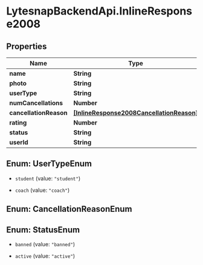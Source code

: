 # LytesnapBackendApi.InlineResponse2008

## Properties

Name | Type | Description | Notes
------------ | ------------- | ------------- | -------------
**name** | **String** |  | [optional] 
**photo** | **String** |  | [optional] 
**userType** | **String** |  | [optional] 
**numCancellations** | **Number** |  | [optional] 
**cancellationReason** | [**[InlineResponse2008CancellationReason]**](InlineResponse2008CancellationReason.md) |  | [optional] 
**rating** | **Number** |  | [optional] 
**status** | **String** |  | [optional] 
**userId** | **String** |  | [optional] 



## Enum: UserTypeEnum


* `student` (value: `"student"`)

* `coach` (value: `"coach"`)





## Enum: CancellationReasonEnum






## Enum: StatusEnum


* `banned` (value: `"banned"`)

* `active` (value: `"active"`)




